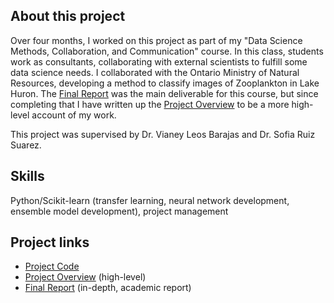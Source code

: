 ## About this project 
Over four months, I worked on this project as part of my "Data Science Methods, Collaboration, and Communication" course. 
In this class, students work as consultants, collaborating with external scientists to fulfill some data science needs. 
I collaborated with the Ontario Ministry of Natural Resources, developing a method to classify images of Zooplankton in Lake Huron. 
The [Final Report](Zooplankton_Final_Report.pdf) was the main deliverable for this course, but since completing that I have written up the [Project Overview](overview.md) to be a more high-level account of my work. 

This project was supervised by Dr. Vianey Leos Barajas and Dr. Sofia Ruiz Suarez. 

## Skills
Python/Scikit-learn (transfer learning, neural network development, ensemble model development), project management


## Project links
- [Project Code](FullPipeline_trimmed.ipynb)
- [Project Overview](project-overview.md) (high-level)
- [Final Report](Zooplankton_Final_Report.pdf) (in-depth, academic report)
  
